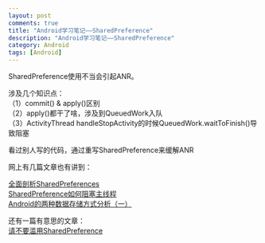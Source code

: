 ```yaml
---
layout: post
comments: true
title: "Android学习笔记——SharedPreference"
description: "Android学习笔记——SharedPreference"
category: Android
tags: [Android]
---
```


SharedPreference使用不当会引起ANR。

涉及几个知识点：    
（1）commit() & apply()区别    
（2）apply()都干了啥，涉及到QueuedWork入队    
（3）ActivityThread handleStopActivity的时候QueuedWork.waitToFinish()导致阻塞    

看过别人写的代码，通过重写SharedPreference来缓解ANR


网上有几篇文章也有讲到：    

[全面剖析SharedPreferences](http://gityuan.com/2017/06/18/SharedPreferences/)    
[SharedPreference如何阻塞主线程](https://www.jianshu.com/p/63ee8587de3f)    
[Android的两种数据存储方式分析（一）](https://www.jianshu.com/p/1b0f067afa11)    

还有一篇有意思的文章：    
[请不要滥用SharedPreference](http://weishu.me/2016/10/13/sharedpreference-advices/)

